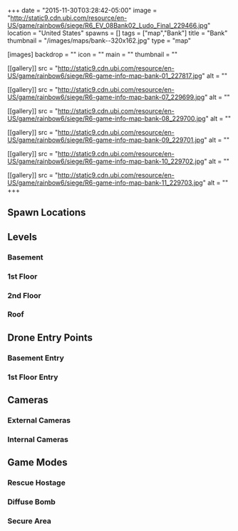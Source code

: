 +++
date = "2015-11-30T03:28:42-05:00"
image = "http://static9.cdn.ubi.com/resource/en-US/game/rainbow6/siege/R6_EV_08Bank02_Ludo_Final_229466.jpg"
location = "United States"
spawns = []
tags = ["map","Bank"]
title = "Bank"
thumbnail = "/images/maps/bank--320x162.jpg"
type = "map"

[images]
  backdrop = ""
  icon = ""
  main = ""
  thumbnail = ""

[[gallery]]
  src = "http://static9.cdn.ubi.com/resource/en-US/game/rainbow6/siege/R6-game-info-map-bank-01_227817.jpg"
  alt = ""

[[gallery]]
  src = "http://static9.cdn.ubi.com/resource/en-US/game/rainbow6/siege/R6-game-info-map-bank-07_229699.jpg"
  alt = ""

[[gallery]]
  src = "http://static9.cdn.ubi.com/resource/en-US/game/rainbow6/siege/R6-game-info-map-bank-08_229700.jpg"
  alt = ""

[[gallery]]
  src = "http://static9.cdn.ubi.com/resource/en-US/game/rainbow6/siege/R6-game-info-map-bank-09_229701.jpg"
  alt = ""

[[gallery]]
  src = "http://static9.cdn.ubi.com/resource/en-US/game/rainbow6/siege/R6-game-info-map-bank-10_229702.jpg"
  alt = ""

[[gallery]]
  src = "http://static9.cdn.ubi.com/resource/en-US/game/rainbow6/siege/R6-game-info-map-bank-11_229703.jpg"
  alt = ""
+++

## Spawn Locations

## Levels

### Basement

### 1st Floor

### 2nd Floor

### Roof

## Drone Entry Points

### Basement Entry

### 1st Floor Entry

## Cameras

### External Cameras

### Internal Cameras

## Game Modes

### Rescue Hostage

### Diffuse Bomb

### Secure Area
